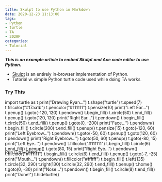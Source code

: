 ```yaml
---
title: Skulpt to use Python in Markdown
date: 2020-12-23 11:13:00
tags:
- Python
- turtle
- TA
- 2020F
categories:
- Tutorial
---
```


<script src="/js/skulpt.min.js" type="text/javascript"></script> 
<script src="/js/skulpt-stdlib.js" type="text/javascript"></script> 

<script type="text/javascript"> 
// output functions are configurable.  This one just appends some text
// to a pre element.
function outf(text) { 
    var mypre = document.getElementById("output"); 
    mypre.innerHTML = mypre.innerHTML + text; 
} 
function builtinRead(x) {
    if (Sk.builtinFiles === undefined || Sk.builtinFiles["files"][x] === undefined)
            throw "File not found: '" + x + "'";
    return Sk.builtinFiles["files"][x];
}

// Here's everything you need to run a python program in skulpt
// grab the code from your textarea
// get a reference to your pre element for output
// configure the output function
// call Sk.importMainWithBody()
function runit(prog) { 
   var mypre = document.getElementById("output"); 
   mypre.innerHTML = ''; 
   Sk.pre = "output";
   Sk.configure({output:outf, read:builtinRead}); 
   (Sk.TurtleGraphics || (Sk.TurtleGraphics = {})).target = 'mycanvas';
   var myPromise = Sk.misceval.asyncToPromise(function() {
       return Sk.importMainWithBody("<stdin>", false, prog, true);
   });
   myPromise.then(function(mod) {
       console.log('success');
   },
       function(err) {
       console.log(err.toString());
   });
} 
</script>

***This is an example article to embed Skulpt and Ace code editor to use Python.***
    
* [Skulpt](http://skulpt.org/) is an entirely in-browser implementation of Python.
* Tutorial w. simple Python turtle code used while doing TA works.
    
<h3>Try This</h3>
<style type="text/css" media="screen">
    #editor { 
        display: block;
        width: 100%;
        height: 150px;
    }
</style>
<div id="editor">import turtle as t
print("Drawing Ryan...")
t.shape("turtle")
t.speed(7)
t.fillcolor("#f7aa1b")
t.pencolor("#111111")
t.pensize(10)
print("Left Ear...")
t.penup()
t.goto(-120, 120)
t.pendown()
t.begin_fill()
t.circle(50)
t.end_fill()
t.penup()
t.goto(120, 120)
print("Right Ear...")
t.pendown()
t.begin_fill()
t.circle(50)
t.end_fill()
t.penup()
t.goto(0, -200)
print("Face...")
t.pendown()
t.begin_fill()
t.circle(200)
t.end_fill()
t.penup()
t.pensize(15)
t.goto(-120, 60)
print("Left Eyebrow...")
t.pendown()
t.goto(-50, 60)
t.penup()
t.goto(120, 60)
t.pendown()
print("Right Eyebrow...")
t.goto(50, 60)
t.penup()
t.goto(-80, 15)
print("Left Eye...")
t.pendown()
t.fillcolor("#111111")
t.begin_fill()
t.circle(6)
t.end_fill()
t.penup()
t.goto(80, 15)
print("Right Eye...")
t.pendown()
t.fillcolor("#111111")
t.begin_fill()
t.circle(6)
t.end_fill()
t.penup()
t.goto(-7, -25)
print("Mouth...")
t.pendown()
t.fillcolor("#ffffff")
t.begin_fill()
t.left(135)
t.circle(32, 290)
t.right(130)
t.circle(32, 290)
t.end_fill()
t.penup()
t.home()
t.goto(0, -30)
print("Nose...")
t.pendown()
t.begin_fill()
t.circle(8)
t.end_fill()
print("Done!")
t.hideturtle()
</div>
    
<script src="/js/ace-noconflict/ace.js" type="text/javascript" charset="utf-8"></script>
<script>
    var editor = ace.edit("editor");
    editor.setTheme("ace/theme/xcode");
    editor.session.setMode("ace/mode/python");
    
    editor.commands.addCommand({
        name: 'myCommand',
        bindKey: {win: 'Ctrl-Enter',  mac: 'Command-Enter'},
        exec: function(editor) {
            runit(editor.getValue());
        },
        readOnly: true // false if this command should not apply in readOnly mode
    });
    editor.on('change', (arg, activeEditor) => {
      const aceEditor = activeEditor;
      const newHeight = aceEditor.getSession().getScreenLength() *
        (aceEditor.renderer.lineHeight + aceEditor.renderer.scrollBar.getWidth());
       aceEditor.container.style.height = `${newHeight}px`;
      aceEditor.resize();
    });
</script>
<a class="level-item button is-primary" onclick="runit(editor.getValue())" target="_blank" rel="noopener">Run (Ctrl+Enter)</a>

<pre id="output" ></pre> 
<!-- If you want turtle graphics include a canvas -->
<div id="mycanvas"></div>